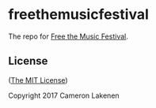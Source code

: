 # freethemusicfestival

The repo for [Free the Music Festival](https://freethemusicfestival.lakenen.com).

## License

([The MIT License](LICENSE))

Copyright 2017 Cameron Lakenen
